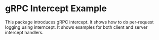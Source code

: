 # gRPC Intercept Example
This package introduces gRPC intercept.  It shows how to
do per-request logging using interncept.  It shows examples 
for both client and server intercept handlers.